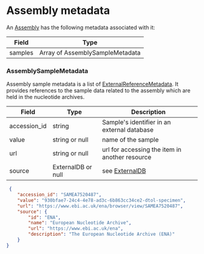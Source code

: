 # Assembly metadata

An [Assembly](./assembly.md) has the following metadata associated with it:

| Field          | Type                                                 |
|----------------|------------------------------------------------------|
| samples        | Array of AssemblySampleMetadata                        |

 
### AssemblySampleMetadata
Assembly sample metadata is a list of [ExternalReferenceMetadata](./metadata.md). It provides references to the sample data related to the assembly which are held in the nucleotide archives.

| Field          | Type                 | Description                                       |
|----------------|----------------------|---------------------------------------------------|
| accession_id   | string               | Sample's identifier in an external database       |
| value          | string or null       | name of the sample                                 |
| url            | string or null       | url for accessing the item in another resource    |
| source         | ExternalDB or null   | see [ExternalDB](./external_db.md)                |



```json
 {
    "accession_id": "SAMEA7520487",
    "value": "930bfae7-24c4-4e78-ad3c-6b863cc34ce2-dtol-specimen",
    "url": "https://www.ebi.ac.uk/ena/browser/view/SAMEA7520487",
    "source": {
        "id": "ENA",
        "name": "European Nucleotide Archive",
        "url": "https://www.ebi.ac.uk/ena",
        "description": "The European Nucleotide Archive (ENA)"
    }
}

```